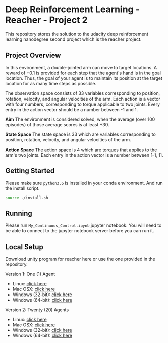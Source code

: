 # Deep Reinforcement Learning - Reacher - Project 2

This repository stores the solution to the udacity deep reinforcement learning nanodegree second project which is the reacher project. 

## Project Overview

In this environment, a double-jointed arm can move to target locations. A reward of +0.1 is provided for each step that the agent's hand is in the goal location. Thus, the goal of your agent is to maintain its position at the target location for as many time steps as possible.

The observation space consists of 33 variables corresponding to position, rotation, velocity, and angular velocities of the arm. Each action is a vector with four numbers, corresponding to torque applicable to two joints. Every entry in the action vector should be a number between -1 and 1.

**Aim**
The environment is considered solved, when the average (over 100 episodes) of those average scores is at least +30.

**State Space**
The state space is 33 which are variables corresponding to position, rotation, velocity, and angular velocities of the arm.

**Action Space**
The action space is 4 which are torques that applies to the arm's two joints. Each entry in the action vector is a number between [-1, 1].

## Getting Started

Please make sure `python3.6` is installed in your conda environment. And run the install script.
```bash
source ./install.sh
```

## Running

Please run `My_Continuous_Control.ipynb` jupyter notebook. You will need to be able to connect to the jupyter notebook server before you can run it.

## Local Setup

Download unity program for reacher here or use the one provided in the repository.  

Version 1: One (1) Agent

   - Linux: [click here](https://s3-us-west-1.amazonaws.com/udacity-drlnd/P2/Reacher/one_agent/Reacher_Linux.zip)
   - Mac OSX: [click here](https://s3-us-west-1.amazonaws.com/udacity-drlnd/P2/Reacher/one_agent/Reacher.app.zip)
   - Windows (32-bit): [click here](https://s3-us-west-1.amazonaws.com/udacity-drlnd/P2/Reacher/one_agent/Reacher_Windows_x86.zip)
   - Windows (64-bit): [click here](https://s3-us-west-1.amazonaws.com/udacity-drlnd/P2/Reacher/one_agent/Reacher_Windows_x86_64.zip)

Version 2: Twenty (20) Agents

   - Linux: [click here](https://s3-us-west-1.amazonaws.com/udacity-drlnd/P2/Reacher/Reacher_Linux.zip)
   - Mac OSX: [click here](https://s3-us-west-1.amazonaws.com/udacity-drlnd/P2/Reacher/Reacher.app.zip)
   - Windows (32-bit): [click here](https://s3-us-west-1.amazonaws.com/udacity-drlnd/P2/Reacher/Reacher_Windows_x86.zip)
   - Windows (64-bit): [click here](https://s3-us-west-1.amazonaws.com/udacity-drlnd/P2/Reacher/Reacher_Windows_x86_64.zip)
